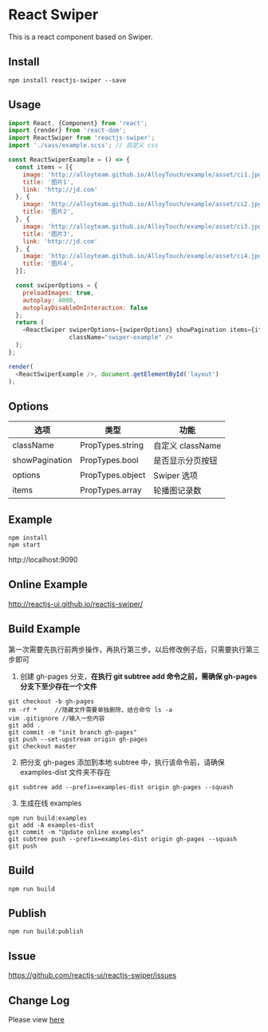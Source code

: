 # React Swiper

This is a react component based on Swiper.

## Install

```
npm install reactjs-swiper --save
```

## Usage

```javascript
import React, {Component} from 'react';
import {render} from 'react-dom';
import ReactSwiper from 'reactjs-swiper';
import './sass/example.scss'; // 自定义 css

const ReactSwiperExample = () => {
  const items = [{
    image: 'http://alloyteam.github.io/AlloyTouch/example/asset/ci1.jpg',
    title: '图片1',
    link: 'http://jd.com'
  }, {
    image: 'http://alloyteam.github.io/AlloyTouch/example/asset/ci2.jpg',
    title: '图片2',
  }, {
    image: 'http://alloyteam.github.io/AlloyTouch/example/asset/ci3.jpg',
    title: '图片3',
    link: 'http://jd.com'
  }, {
    image: 'http://alloyteam.github.io/AlloyTouch/example/asset/ci4.jpg',
    title: '图片4',
  }];

  const swiperOptions = {
    preloadImages: true,
    autoplay: 4000,
    autoplayDisableOnInteraction: false
  };
  return (
    <ReactSwiper swiperOptions={swiperOptions} showPagination items={items}
                 className="swiper-example" />
  );
};

render(
  <ReactSwiperExample />, document.getElementById('layout')
);

```

## Options

| 选项        | 类型   |  功能  |
| --------   | ----- | ---- |
| className | PropTypes.string| 自定义 className|
| showPagination | PropTypes.bool| 是否显示分页按钮|
| options | PropTypes.object| Swiper 选项|
| items | PropTypes.array| 轮播图记录数|

## Example

```
npm install
npm start
```

http://localhost:9090


## Online Example

http://reactjs-ui.github.io/reactjs-swiper/

## Build Example
第一次需要先执行前两步操作，再执行第三步。以后修改例子后，只需要执行第三步即可

1. 创建 gh-pages 分支，**在执行 git subtree add 命令之前，需确保 gh-pages 分支下至少存在一个文件**
```
git checkout -b gh-pages
rm -rf *     //隐藏文件需要单独删除，结合命令 ls -a
vim .gitignore //输入一些内容
git add .
git commit -m "init branch gh-pages"
git push --set-upstream origin gh-pages
git checkout master
```

2. 把分支 gh-pages 添加到本地 subtree 中，执行该命令前，请确保 examples-dist 文件夹不存在

```
git subtree add --prefix=examples-dist origin gh-pages --squash
```

3. 生成在线 examples

```
npm run build:examples
git add -A examples-dist
git commit -m "Update online examples"
git subtree push --prefix=examples-dist origin gh-pages --squash
git push
```

## Build

```
npm run build
```

## Publish

```
npm run build:publish
```

## Issue

https://github.com/reactjs-ui/reactjs-swiper/issues

## Change Log

Please view [here](./CHANGELOG.md)
